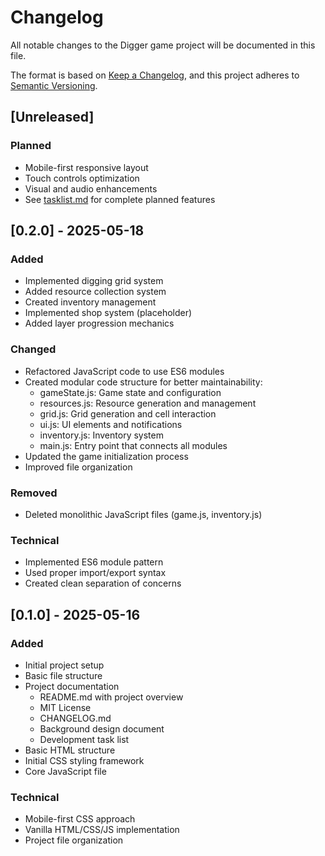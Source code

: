 # Changelog

All notable changes to the Digger game project will be documented in this file.

The format is based on [Keep a Changelog](https://keepachangelog.com/en/1.0.0/),
and this project adheres to [Semantic Versioning](https://semver.org/spec/v2.0.0.html).

## [Unreleased]

### Planned
- Mobile-first responsive layout
- Touch controls optimization
- Visual and audio enhancements
- See [tasklist.md](tasklist.md) for complete planned features

## [0.2.0] - 2025-05-18

### Added
- Implemented digging grid system
- Added resource collection system
- Created inventory management
- Implemented shop system (placeholder)
- Added layer progression mechanics

### Changed
- Refactored JavaScript code to use ES6 modules
- Created modular code structure for better maintainability:
  - gameState.js: Game state and configuration
  - resources.js: Resource generation and management
  - grid.js: Grid generation and cell interaction
  - ui.js: UI elements and notifications
  - inventory.js: Inventory system
  - main.js: Entry point that connects all modules
- Updated the game initialization process
- Improved file organization

### Removed
- Deleted monolithic JavaScript files (game.js, inventory.js)

### Technical
- Implemented ES6 module pattern
- Used proper import/export syntax
- Created clean separation of concerns

## [0.1.0] - 2025-05-16

### Added
- Initial project setup
- Basic file structure
- Project documentation
  - README.md with project overview
  - MIT License
  - CHANGELOG.md
  - Background design document
  - Development task list
- Basic HTML structure
- Initial CSS styling framework
- Core JavaScript file

### Technical
- Mobile-first CSS approach
- Vanilla HTML/CSS/JS implementation
- Project file organization
